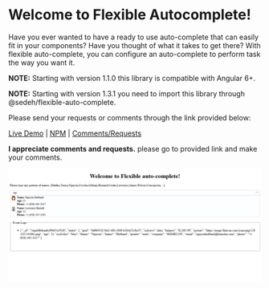 
# Welcome to Flexible Autocomplete!

Have you ever wanted to have a ready to use auto-complete that can easily fit in your components? Have you thought of what it takes to get there? 
With flexible auto-complete, you can configure an auto-complete to perform task the way you want it.

**NOTE:** Starting with version 1.1.0 this library is compatible with Angular 6+.

**NOTE:** Starting with version 1.3.1 you need to import this library through @sedeh/flexible-auto-complete.

Please send your requests or comments through the link provided below:

[Live Demo](https://stackblitz.com/edit/flexible-auto-complete?file=src%2Fapp%2Fapp.component.ts)  | 
[NPM](https://www.npmjs.com/package/@sedeh/flexible-auto-complete) | 
[Comments/Requests](https://github.com/msalehisedeh/flexible-auto-complete/issues)

**I appreciate comments and requests.** please go to provided link and make your comments.

![alt text](https://raw.githubusercontent.com/msalehisedeh/flexible-auto-complete/master/sample.png  "What you would see when a flexible auto-complete is used")
